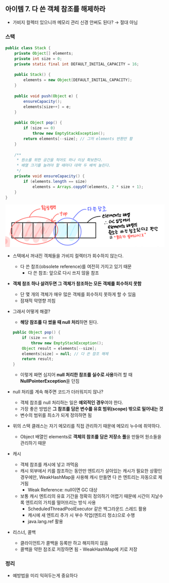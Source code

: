 ## 아이템 7. 다 쓴 객체 참조를 해제하라

- 가비지 컬렉터 있으니까 메모리 관리 신경 안써도 된다? → 절대 아님

### 스택

```java
public class Stack {
    private Object[] elements;
    private int size = 0;
    private static final int DEFAULT_INITIAL_CAPACITY = 16;

    public Stack() {
        elements = new Object[DEFAULT_INITIAL_CAPACITY];
    }

    public void push(Object e) {
        ensureCapacity();
        elements[size++] = e;
    }

    public Object pop() {
        if (size == 0)
            throw new EmptyStackException();
        return elements[--size]; // 그저 elements 반환만 함
    }

    /**
     * 원소를 위한 공간을 적어도 하나 이상 확보한다.
     * 배열 크기를 늘려야 할 때마다 대략 두 배씩 늘린다.
     */
    private void ensureCapacity() {
        if (elements.length == size)
            elements = Arrays.copyOf(elements, 2 * size + 1);
    }
}
```

![img.png](item_07_스택_예시_사진.png)

- 스택에서 꺼내진 객체들을 가비지 컬렉터가 회수하지 않는다.
    - 다 쓴 참조(obsolete reference)를 여전히 가지고 있기 때문
        - 다 쓴 참조: 앞으로 다시 쓰지 않을 참조
- **객체 참조 하나 살려두면 그 객체가 참조하는 모든 객체를 회수하지 못함**
    - 단 몇 개의 객체가 매우 많은 객체를 회수하지 못하게 할 수 있음
    - 잠재적 악영향 끼침
- 그래서 어떻게 해결?
    - **해당 참조를 다 썼을 때 null 처리**하면 된다.

    ```java
    public Object pop() {
        if (size == 0)
            throw new EmptyStackException();
        Object result = elements[--size];
        elements[size] = null; // 다 쓴 참조 해제
        return result;
    }
    ```

    - 이렇게 짜면 심지어 **null 처리한 참조를 실수로 사용**하려 할 때 **NullPointerException**을 던짐
- null 처리를 계속 해주면 코드가 더러워지지 않나?
    - 객체 참조를 null 처리하는 일은 **예외적인 경우**여야 한다.
    - 가장 좋은 방법은 **그 참조를 담은 변수를 유효 범위(scope) 밖으로 밀어내는 것**
    - 변수의 범위를 최소가 되게 정의하면 됨
- 위의 스택 클래스는 자기 메모리를 직접 관리하기 때문에 메모리 누수에 취약하다.
    - Object 배열인 elements로 **객체의 참조를 담은 저장소 풀**을 만들어 원소들을 관리하기 때문
- 캐시
    - 객체 참조를 캐시에 넣고 까먹음
    - 캐시 외부에서 키를 참조하는 동안만 엔트리가 살아있는 캐시가 필요한 상황인 경우에만, WeakHashMap을 사용해 캐시 만들면 다 쓴 엔트리는 자동으로 제거됨
        - Weak Reference: null이면 GC 대상
    - 보통 캐시 엔트리의 유효 기간을 정확히 정의하기 어렵기 때문에 시간이 지날수록 엔트리의 가치를 떨어뜨리는 방식 사용
        - ScheduledThreadPoolExecutor 같은 백그라운드 스레드 활용
        - 캐시에 새 엔트리 추가 시 부수 작업(엔트리 청소)으로 수행
        - java.lang.ref 활용
- 리스너, 콜백
    - 클라이언트가 콜백을 등록만 하고 해지하지 않음
    - 콜백을 약한 참조로 저장하면 됨 - WeakHashMap에 키로 저장

### 정리

- 예방법을 미리 익혀두는게 중요하다

